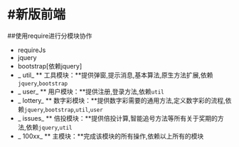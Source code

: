 #新版前端
=======
##使用require进行分模块协作

* requireJs
* jquery
* bootstrap[依赖jquery]
* _ util_ ** 工具模块：**提供弹窗,提示消息,基本算法,原生方法扩展,依赖`jquery`,`bootstrap`
* _ user_ ** 用户模块：**提供注册,登录方法,依赖`util`
* _ lottery_ ** 数字彩模块：**提供数字彩需要的通用方法,定义数字彩的流程,依赖`jquery`,`bootstrap`,`util`,`user`
* _ issues_ ** 倍投模块：**提供倍投计算,智能追号方法等所有关于奖期的方法,依赖`jquery`,`util`
* _ 100xx_ ** 主模块：**完成该模块的所有操作,依赖以上所有的模块
